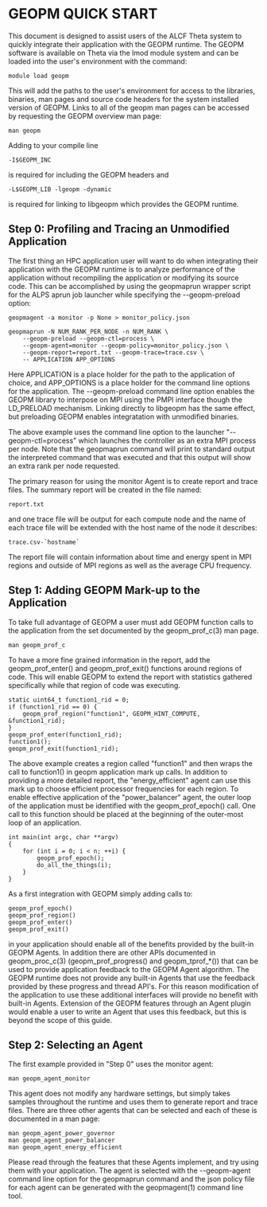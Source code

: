 GEOPM QUICK START
=================
This document is designed to assist users of the ALCF Theta system
to quickly integrate their application with the GEOPM runtime.  The
GEOPM software is available on Theta via the lmod module system and
can be loaded into the user's environment with the command:

    module load geopm

This will add the paths to the user's environment for access to the
libraries, binaries, man pages and source code headers for the system
installed version of GEOPM.  Links to all of the geopm man pages can
be accessed by requesting the GEOPM overview man page:

    man geopm

Adding to your compile line

    -I$GEOPM_INC

is required for including the GEOPM headers and

    -L$GEOPM_LIB -lgeopm -dynamic

is required for linking to libgeopm which provides the GEOPM runtime.

Step 0: Profiling and Tracing an Unmodified Application
-------------------------------------------------------
The first thing an HPC application user will want to do when
integrating their application with the GEOPM runtime is to analyze
performance of the application without recompiling the application or
modifying its source code.  This can be accomplished by using the
geopmaprun wrapper script for the ALPS aprun job launcher while
specifying the --geopm-preload option:

    geopmagent -a monitor -p None > monitor_policy.json

    geopmaprun -N NUM_RANK_PER_NODE -n NUM_RANK \
        --geopm-preload --geopm-ctl=process \
        --geopm-agent=monitor --geopm-policy=monitor_policy.json \
        --geopm-report=report.txt --geopm-trace=trace.csv \
        -- APPLICATION APP_OPTIONS

Here APPLICATION is a place holder for the path to the application of
choice, and APP_OPTIONS is a place holder for the command line options
for the application.  The --geopm-preload command line option enables
the GEOPM library to interpose on MPI using the PMPI interface though
the LD_PRELOAD mechanism.  Linking directly to libgeopm has the same
effect, but preloading GEOPM enables integratation with unmodified
binaries.

The above example uses the command line option to the launcher
"--geopm-ctl=process" which launches the controller as an extra MPI
process per node.  Note that the geopmaprun command will print to
standard output the interpreted command that was executed and that
this output will show an extra rank per node requested.

The primary reason for using the monitor Agent is to create report and
trace files.  The summary report will be created in the file named:

    report.txt

and one trace file will be output for each compute node and the name
of each trace file will be extended with the host name of the node it
describes:

    trace.csv-`hostname`

The report file will contain information about time and energy spent
in MPI regions and outside of MPI regions as well as the average CPU
frequency.

Step 1: Adding GEOPM Mark-up to the Application
-----------------------------------------------
To take full advantage of GEOPM a user must add GEOPM function calls
to the application from the set documented by the geopm_prof_c(3) man
page.

    man geopm_prof_c

To have a more fine grained information in the report, add the
geopm_prof_enter() and geopm_prof_exit() functions around regions of
code.  This will enable GEOPM to extend the report with statistics
gathered specifically while that region of code was executing.

    static uint64_t function1_rid = 0;
    if (function1_rid == 0) {
        geopm_prof_region("function1", GEOPM_HINT_COMPUTE, &function1_rid);
    }
    geopm_prof_enter(function1_rid);
    function1();
    geopm_prof_exit(function1_rid);

The above example creates a region called "function1" and then wraps
the call to function1() in geopm application mark up calls.  In
addition to providing a more detailed report, the "energy_efficient"
agent can use this mark up to choose efficient processor frequencies
for each region.  To enable effective application of the
"power_balancer" agent, the outer loop of the application must be
identified with the geopm_prof_epoch() call.  One call to this
function should be placed at the beginning of the outer-most loop of
an application.

    int main(int argc, char **argv)
    {
        for (int i = 0; i < n; ++i) {
            geopm_prof_epoch();
            do_all_the_things(i);
        }
    }

As a first integration with GEOPM simply adding calls to:

    geopm_prof_epoch()
    geopm_prof_region()
    geopm_prof_enter()
    geopm_prof_exit()

in your application should enable all of the benefits provided by the
built-in GEOPM Agents.  In addition there are other APIs documented in
geopm_proc_c(3) (geopm_prof_progress() and geopm_tprof_*()) that can
be used to provide application feedback to the GEOPM Agent algorithm.
The GEOPM runtime does not provide any built-in Agents that use the
feedback provided by these progress and thread API's.  For this reason
modification of the application to use these additional interfaces
will provide no benefit with built-in Agents.  Extension of the GEOPM
features through an Agent plugin would enable a user to write an Agent
that uses this feedback, but this is beyond the scope of this guide.

Step 2: Selecting an Agent
--------------------------
The first example provided in "Step 0" uses the monitor agent:

    man geopm_agent_monitor

This agent does not modify any hardware settings, but simply takes
samples throughout the runtime and uses them to generate report and
trace files.  There are three other agents that can be selected and
each of these is documented in a man page:

    man geopm_agent_power_governor
    man geopm_agent_power_balancer
    man geopm_agent_energy_efficient

Please read through the features that these Agents implement, and try
using them with your application.  The agent is selected with the
--geopm-agent command line option for the geopmaprun command and the
json policy file for each agent can be generated with the
geopmagent(1) command line tool.
